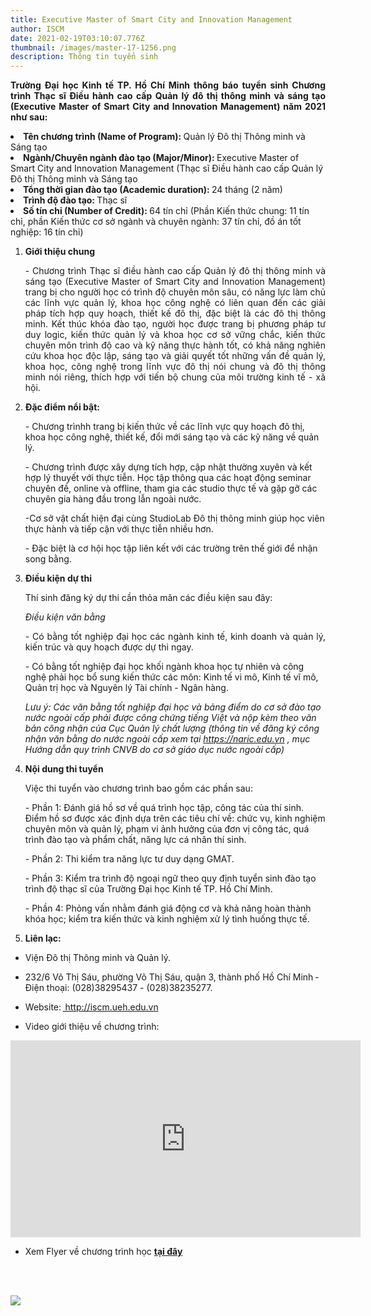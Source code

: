 ```yaml
---
title: Executive Master of Smart City and Innovation Management
author: ISCM
date: 2021-02-19T03:10:07.776Z
thumbnail: /images/master-17-1256.png
description: Thông tin tuyển sinh
---
```

<p align="justify"> 
<b>Trường Đại học Kinh tế TP. Hồ Chí Minh thông báo tuyển sinh Chương trình Thạc sĩ Điều hành cao cấp Quản lý đô thị thông minh và sáng tạo (Executive Master of Smart City and Innovation Management) năm 2021 như sau: </b>

<br>

<li><strong>Tên chương trình (Name of Program): </strong> Quản lý Đô thị Thông minh và Sáng tạo </li>

<li> <strong> Ngành/Chuyên ngành đào tạo (Major/Minor): </strong> Executive Master of Smart City and Innovation Management (Thạc sĩ Điều hành cao cấp Quản lý Đô thị Thông minh và Sáng tạo</li>

<li><strong>Tổng thời gian đào tạo (Academic duration): </strong> 24 tháng (2 năm) </li>

<li><strong>Trình độ đào tạo: </strong> Thạc sĩ </li>

<li><strong>Số tín chỉ (Number of Credit): </strong> 64 tín chỉ (Phần Kiến thức chung: 11 tín chỉ, phần Kiến thức cơ sở ngành và chuyên ngành: 37 tín chỉ, đồ án tốt nghiệp: 16 tín chỉ) </li>

<ol>

<li><strong> Giới thiệu chung</strong></li> 

<p align='justify'>- Chương trình Thạc sĩ điều hành cao cấp Quản lý đô thị thông minh và sáng tạo (Executive Master of Smart City and Innovation Management) trang bị cho người học có trình độ chuyên môn sâu, có năng lực làm chủ các lĩnh vực quản lý, khoa học công nghệ có liên quan đến các giải pháp tích hợp quy hoạch, thiết kế đô thị, đặc biệt là các đô thị thông minh. Kết thúc khóa đào tạo, người học được trang bị phương pháp tư duy logic, kiến thức quản lý và khoa học cơ sở vững chắc, kiến thức chuyên môn trình độ cao và kỹ năng thực hành tốt, có khả năng nghiên cứu khoa học độc lập, sáng tạo và giải quyết tốt những vấn đề quản lý, khoa học, công nghệ trong lĩnh vực đô thị nói chung và đô thị thông minh nói riêng, thích hợp với tiến bộ chung của môi trường kinh tế - xã hội. </p>

<li><strong> Đặc điểm nổi bật:  </strong></li>

\- Chương trìnhh trang bị kiến thức về các lĩnh vực quy hoạch đô thị, khoa học công nghệ, thiết kế, đổi mới sáng tạo và các kỹ năng về quản lý. 

\- Chương trình được xây dựng tích hợp, cập nhật thường xuyên và kết hợp lý thuyết với thực tiễn. Học tập thông qua các hoạt động seminar chuyên đề, online và offline, tham gia các studio thực tế và gặp gỡ các chuyên gia hàng đầu trong lẫn ngoài nước. 

\-Cơ sở vật chất hiện đại cùng StudioLab Đô thị thông minh giúp học viên thực hành và tiếp cận với thực tiễn nhiều hơn. 

\- Đặc biệt là cơ hội học tập liên kết với các trường trên thế giới để nhận song bằng.

<li><strong>Điều kiện dự thi</strong></li>

Thí sinh đăng ký dự thi cần thỏa mãn các điều kiện sau đây:

<i> Điều kiện văn bằng </i>

<p align='justify'>- Có bằng tốt nghiệp đại học các ngành kinh tế, kinh doanh và quản lý, kiến trúc và quy hoạch được dự thi ngay.

\- Có bằng tốt nghiệp đại học khối ngành khoa học tự nhiên và công nghệ phải học bổ sung kiến thức các môn: Kinh tế vi mô, Kinh tế vĩ mô, Quản trị học và Nguyên lý Tài chính - Ngân hàng. 

<i> Lưu ý: Các văn bằng tốt nghiệp đại học và bảng điểm do cơ sở đào tạo nước ngoài cấp phải được công chứng tiếng Việt và nộp kèm theo văn bản công nhận của Cục Quản lý chất lượng (thông tin về đăng ký công nhận văn bằng do nước ngoài cấp xem tại <a href="https://naric.edu.vn">https://naric.edu.vn </a>, mục Hướng dẫn quy trình CNVB do cơ sở giáo dục nước ngoài cấp) </i></p>

<li><strong>Nội dung thi tuyển</strong></li>

<dl> Việc thi tuyển vào chương trình bao gồm các phần sau:

\- Phần 1: Đánh giá hồ sơ về quá trình học tập, công tác của thí sinh. Điểm hồ sơ được xác định dựa trên các tiêu chí về: chức vụ, kinh nghiệm chuyên môn và quản lý, phạm vi ảnh hưởng của đơn vị công tác, quá trình đào tạo và phẩm chất, năng lực cá nhân thí sinh.

\- Phần 2: Thi kiểm tra năng lực tư duy dạng GMAT.

\- Phần 3: Kiểm tra trình độ ngoại ngữ theo quy định tuyển sinh đào tạo trình độ thạc sĩ của Trường Đại học Kinh tế TP. Hồ Chí Minh.

\- Phần 4: Phỏng vấn nhằm đánh giá động cơ và khả năng hoàn thành khóa học; kiểm tra kiến thức và kinh nghiệm xử lý tình huống thực tế.

</dl>

<li><strong> Liên lạc:</strong></li> <dl>

</ol>

<ul><li>Viện Đô thị Thông minh và Quản lý.</ul>

<ul><li>232/6 Võ Thị Sáu, phường Võ Thị Sáu, quận 3, thành phố Hồ Chí Minh - Điện thoại: (028)38295437 - (028)38235277.</li></ul>

<ul><li>Website: <a href="http://iscm.ueh.edu.vn"> http://iscm.ueh.edu.vn</a></li></ul>

<ul><li>Video giới thiệu về chương trình:</li></ul>

<iframe width="560" height="315" src="https://www.youtube.com/embed/NrtYcJBrxaU" frameborder="0" allow="accelerometer; autoplay; clipboard-write; encrypted-media; gyroscope; picture-in-picture" allowfullscreen></iframe>

<ul><li>Xem Flyer về chương trình học <a href="https://drive.google.com/file/d/1WAMo2-c-CvR1InQlmyy1cRGHwnzGzPW-/view?usp=sharing"><strong> tại đây</strong></a></li></ul>

</ol> 
</p>

<br>

<br>

![](/images/background-notext-copy.jpg)